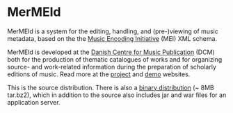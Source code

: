 MerMEId
=======

MerMEId is a system for the editing, handling, and (pre-)viewing of music
metadata, based on the the [Music Encoding Initiative](http://www.music-encoding.org/) (MEI)  XML schema.

MerMEId is developed at the [Danish Centre for Music Publication](http://www.kb.dk/en/kb/nb/mta/dcm/index.html) (DCM) both for
the production of thematic catalogues of works and for organizing source- and
work-related information during the preparation of scholarly editions of
music. Read more at the [project](http://www.kb.dk/en/kb/nb/mta/dcm/projekter/mermeid.html) and [demo](http://labs.kb.dk/editor/) websites.

This is the source distribution. There is also a [binary distribution](http://labs.kb.dk/editor/mermeid.tar.bz2) (~ 8MB tar.bz2), which in addition to the source also includes jar and war files for an application server.
